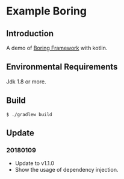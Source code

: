 # Example Boring## IntroductionA demo of [Boring Framework](https://github.com/pengcheng789/boring-framework) with kotlin.## Environmental RequirementsJdk 1.8 or more.## Build```$ ./gradlew build```## Update### 20180109* Update to v1.1.0* Show the usage of dependency injection.
